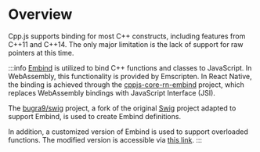 # Overview
Cpp.js supports binding for most C++ constructs, including features from C++11 and C++14. The only major limitation is the lack of support for raw pointers at this time.

:::info
[Embind](https://emscripten.org/docs/porting/connecting_cpp_and_javascript/embind.html) is utilized to bind C++ functions and classes to JavaScript. In WebAssembly, this functionality is provided by Emscripten. In React Native, the binding is achieved through the [cppjs-core-rn-embind](https://github.com/bugra9/cpp.js/tree/main/core/cppjs-core-rn-embind) project, which replaces WebAssembly bindings with JavaScript Interface (JSI).

The [bugra9/swig](https://github.com/bugra9/swig/tree/add-embind-support) project, a fork of the original [Swig](https://github.com/swig/swig) project adapted to support Embind, is used to create Embind definitions.

In addition, a customized version of Embind is used to support overloaded functions. The modified version is accessible via [this link](https://github.com/emscripten-core/emscripten/pull/17445).
:::
